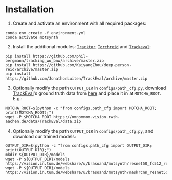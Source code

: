 # Installation
1. Create and activate an environment with all required packages:
```
conda env create -f environment.yml
conda activate motsynth
```
2. Install the additional modules: [`Tracktor`](https://github.com/phil-bergmann/tracking_wo_bnw), [`Torchreid`](https://github.com/KaiyangZhou/deep-person-reid/tree/master/torchreid) and [`Trackeval`](https://github.com/JonathonLuiten/TrackEval):
```
pip install https://github.com/phil-bergmann/tracking_wo_bnw/archive/master.zip
pip install https://github.com/KaiyangZhou/deep-person-reid/archive/master.zip
pip install https://github.com/JonathonLuiten/TrackEval/archive/master.zip
```
3.  Optionally modify the path `OUTPUT_DIR` in `configs/path_cfg.py`, download [TrackEval](https://github.com/JonathonLuiten/TrackEval)'s ground truth data from [here](https://omnomnom.vision.rwth-aachen.de/data/TrackEval/data.zip) and place it in at `MOTCHA_ROOT`. E.g.:
```
MOTCHA_ROOT=$(python -c "from configs.path_cfg import MOTCHA_ROOT; print(MOTCHA_ROOT);")
wget -P $MOTCHA_ROOT https://omnomnom.vision.rwth-aachen.de/data/TrackEval/data.zip
```

4. Optionally modify the path `OUTPUT_DIR` in `configs/path_cfg.py`, and download our trained models:
```
OUTPUT_DIR=$(python -c "from configs.path_cfg import OUTPUT_DIR; print(OUTPUT_DIR);")
mkdir ${OUTPUT_DIR}/models
wget -P ${OUTPUT_DIR}/models https://vision.in.tum.de/webshare/u/brasoand/motsynth/resnet50_fc512_reid_epoch_19.pth
wget -P ${OUTPUT_DIR}/models https://vision.in.tum.de/webshare/u/brasoand/motsynth/maskrcnn_resnet50_fpn_epoch_10.pth
```